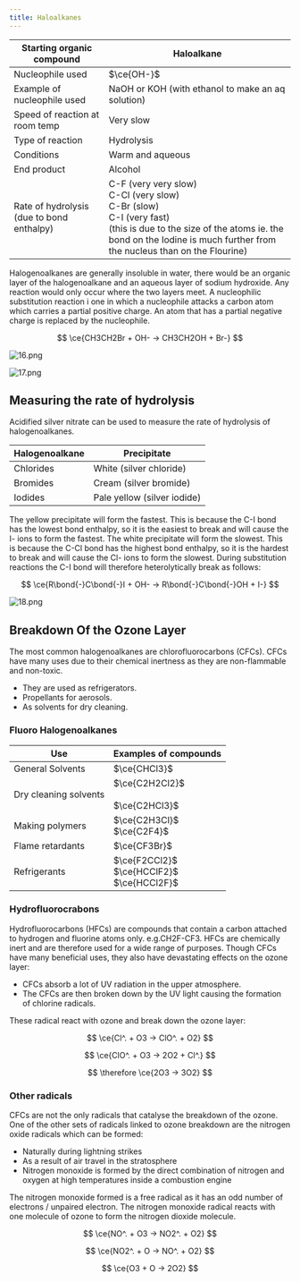 ```yaml
---
title: Haloalkanes
---
```

<!--ID: 1724603671379-->


| Starting organic compound                 | Haloalkane                                                                                                                                                                                            |
| ----------------------------------------- | ----------------------------------------------------------------------------------------------------------------------------------------------------------------------------------------------------- |
| Nucleophile used                          | $\ce{OH-}$                                                                                                                                                                                            |
| Example of nucleophile used               | NaOH or KOH (with ethanol to make an aq solution)                                                                                                                                                     |
| Speed of reaction at room temp            | Very slow                                                                                                                                                                                             |
| Type of reaction                          | Hydrolysis                                                                                                                                                                                            |
| Conditions                                | Warm and aqueous                                                                                                                                                                                      |
| End product                               | Alcohol                                                                                                                                                                                               |
| Rate of hydrolysis (due to bond enthalpy) | C-F (very very slow)<br>C-Cl (very slow)<br>C-Br (slow)<br>C-I (very fast)<br>(this is due to the size of the atoms ie. the bond on the Iodine is much further from the nucleus than on the Flourine) |
Halogenoalkanes are generally insoluble in water, there would be an organic layer of the halogenoalkane and an aqueous layer of sodium hydroxide. Any reaction would only occur where the two layers meet. A nucleophilic substitution reaction i one in which a nucleophile attacks a carbon atom which carries a partial positive charge. An atom that has a partial negative charge is replaced by the nucleophile.

$$
\ce{CH3CH2Br + OH- -> CH3CH2OH + Br-}
$$



![16.png](/img/chem/16.png)


![17.png](/img/chem/17.png)


## Measuring the rate of hydrolysis

Acidified silver nitrate can be used to measure the rate of hydrolysis of halogenoalkanes.

| Halogenoalkane | Precipitate                 |
| -------------- | --------------------------- |
| Chlorides      | White (silver chloride)     |
| Bromides       | Cream (silver bromide)      |
| Iodides        | Pale yellow (silver iodide) |

The yellow precipitate will form the fastest. This is because the C-I bond has the lowest bond enthalpy, so it is the easiest to break and will cause the I- ions to form the fastest. The white precipitate will form the slowest. This is because the C-Cl bond has the highest bond enthalpy, so it is the hardest to break and will cause the Cl- ions to form the slowest. During substitution reactions the C-I bond will therefore heterolytically break as follows:

$$
\ce{R\bond{-}C\bond{-}I + OH- -> R\bond{-}C\bond{-}OH + I-}
$$

![18.png](/img/chem/18.png)


## Breakdown Of the Ozone Layer

The most common halogenoalkanes are chlorofluorocarbons (CFCs). CFCs have many uses due to their chemical inertness as they are non-flammable and non-toxic.
- They are used as refrigerators.
- Propellants for aerosols.
- As solvents for dry cleaning.

### Fluoro Halogenoalkanes

| Use                   | Examples of compounds                           |
| --------------------- | ----------------------------------------------- |
| General Solvents      | $\ce{CHCl3}$                                    |
| Dry cleaning solvents | $\ce{C2H2Cl2}$<br><br>$\ce{C2HCl3}$             |
| Making polymers       | $\ce{C2H3Cl}$<br>$\ce{C2F4}$                    |
| Flame retardants      | $\ce{CF3Br}$                                    |
| Refrigerants          | $\ce{F2CCl2}$<br>$\ce{HCClF2}$<br>$\ce{HCCl2F}$ |

### Hydrofluorocrabons

Hydrofluorocarbons (HFCs) are compounds that contain a carbon attached to hydrogen and fluorine atoms only. e.g.CH2F-CF3. HFCs are chemically inert and are therefore used for a wide range of purposes. Though CFCs have many beneficial uses, they also have devastating effects on the ozone layer:
- CFCs absorb a lot of UV radiation in the upper atmosphere.
- The CFCs are then broken down by the UV light causing the formation of chlorine radicals.

These radical react with ozone and break down the ozone layer:

$$
\ce{Cl^. + O3 -> ClO^. + O2}
$$

$$
\ce{ClO^. + O3 -> 2O2 + Cl^.}
$$

$$
\therefore \ce{2O3 -> 3O2}
$$

### Other radicals


CFCs are not the only radicals that catalyse the breakdown of the ozone. One of the other sets of radicals linked to ozone breakdown are the nitrogen oxide radicals which can be formed:

- Naturally during lightning strikes
- As a result of air travel in the stratosphere
- Nitrogen monoxide is formed by the direct combination of nitrogen and oxygen at high temperatures inside a combustion engine
  
The nitrogen monoxide formed is a free radical as it has an odd number of electrons / unpaired electron.
The nitrogen monoxide radical reacts with one molecule of ozone to form the nitrogen dioxide molecule.

$$
\ce{NO^. + O3 -> NO2^. + O2}
$$

$$
\ce{NO2^. + O -> NO^. + O2}
$$

$$
\ce{O3 + O -> 2O2}
$$

